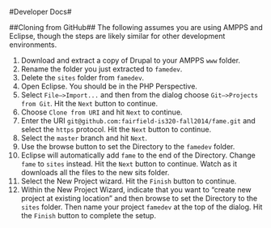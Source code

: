 #Developer Docs#

##Cloning from GitHub##
The following assumes you are using AMPPS and Eclipse, though the steps are likely similar for other development environments. 

1. Download and extract a copy of Drupal to your AMPPS `www` folder. 
2. Rename the folder you just extracted to `famedev`. 
3. Delete the `sites` folder from `famedev`. 
4. Open Eclipse. You should be in the PHP Perspective.
5. Select `File—>Import...` and then from the dialog choose `Git—>Projects from Git`. Hit the `Next` button to continue.
6. Choose `Clone from URI` and hit `Next` to continue. 
7. Enter the URI `git@github.com:fairfield-is320-fall2014/fame.git` and select the `https` protocol. Hit the `Next` button to continue. 
8. Select the `master` branch and hit `Next`.
9. Use the browse button to set the Directory to the `famedev` folder.
10. Eclipse will automatically add `fame` to the end of the Directory. Change `fame` to `sites` instead. Hit the `Next` button to continue. Watch as it downloads all the files to the new sits folder. 
11. Select the New Project wizard. Hit the `Finish` button to continue.
12. Within the New Project Wizard, indicate that you want to “create new project at existing location” and then browse to set the Directory to the `sites` folder. Then name your project `famedev` at the top of the dialog. Hit the `Finish` button to complete the setup.
